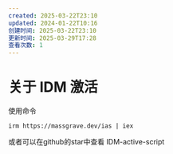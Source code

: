 ```yaml
---
created: 2025-03-22T23:10
updated: 2024-01-22T10:16
创建时间: 2025-03-22T23:10
更新时间: 2025-03-29T17:28
查看次数: 1
---
```

# 关于 IDM 激活



使用命令 

`irm https://massgrave.dev/ias | iex`

或者可以在github的star中查看 IDM-active-script
